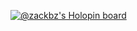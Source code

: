 

[![@zackbz's Holopin board](https://holopin.io/api/user/board?user=zackbz)](https://holopin.io/@zackbz)


